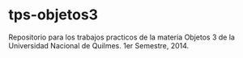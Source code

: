 tps-objetos3
============

Repositorio para los trabajos practicos de la materia Objetos 3 de la Universidad Nacional de Quilmes. 1er Semestre, 2014.

